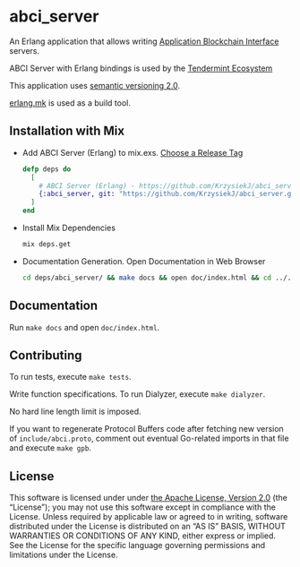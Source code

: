 # abci_server

An Erlang application that allows writing [Application Blockchain Interface](https://github.com/tendermint/abci) servers.

ABCI Server with Erlang bindings is used by the [Tendermint Ecosystem](http://tendermint.readthedocs.io/projects/tools/en/master/ecosystem.html#abci-servers)

This application uses [semantic versioning 2.0](http://semver.org/).

[erlang.mk](https://erlang.mk/) is used as a build tool.

## Installation with Mix

* Add ABCI Server (Erlang) to mix.exs. [Choose a Release Tag](https://github.com/KrzysiekJ/abci_server/tags)
  ```elixir
  defp deps do
    [
      # ABCI Server (Erlang) - https://github.com/KrzysiekJ/abci_server
      {:abci_server, git: "https://github.com/KrzysiekJ/abci_server.git", tag: "v0.4.0"}
    ]
  end
  ```

* Install Mix Dependencies
  ```bash
  mix deps.get
  ```

* Documentation Generation. Open Documentation in Web Browser
  ```bash
  cd deps/abci_server/ && make docs && open doc/index.html && cd ../../
  ```

## Documentation

Run `make docs` and open `doc/index.html`.

## Contributing

To run tests, execute `make tests`.

Write function specifications. To run Dialyzer, execute `make dialyzer`.

No hard line length limit is imposed.

If you want to regenerate Protocol Buffers code after fetching new version of `include/abci.proto`, comment out eventual Go-related imports in that file and execute `make gpb`.

## License

This software is licensed under under [the Apache License, Version 2.0](http://www.apache.org/licenses/LICENSE-2.0) (the “License”); you may not use this software except in compliance with the License. Unless required by applicable law or agreed to in writing, software distributed under the License is distributed on an “AS IS” BASIS, WITHOUT WARRANTIES OR CONDITIONS OF ANY KIND, either express or implied.  See the License for the specific language governing permissions and limitations under the License.
